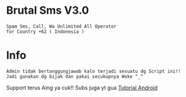 # Brutal Sms V3.0
```
Spam Sms, Call, Wa Unlimited All Operator
for Country +62 ( Indonesia )
```
# Info
```
Admin tidak bertanggungjawab kalo terjadi sesuatu dg Script ini!!
Jadi gunakan dg bijak dan pakai secukupnya Woke ^_^
```
Support terus Aing ya cuk!!
Subs juga yt gua [Tutorial Android](https://youtube.com/SanzSoekamti)
